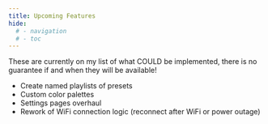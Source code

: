 ```yaml
---
title: Upcoming Features
hide:
  # - navigation
  # - toc
---
```


These are currently on my list of what COULD be implemented, there is no guarantee if and when they will be available!

- Create named playlists of presets
- Custom color palettes
- Settings pages overhaul
- Rework of WiFi connection logic (reconnect after WiFi or power outage)
